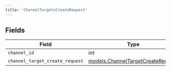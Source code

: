 ```yaml
---
title: 'ChannelTargetsCreateRequest'
---
```



## Fields

| Field                                                                        | Type                                                                         | Required                                                                     | Description                                                                  |
| ---------------------------------------------------------------------------- | ---------------------------------------------------------------------------- | ---------------------------------------------------------------------------- | ---------------------------------------------------------------------------- |
| `channel_id`                                                                 | *int*                                                                        | TRUE                                                           | N/A                                                                          |
| `channel_target_create_request`                                              | [models.ChannelTargetCreateRequest](/python-sdk-docs/models/components/channeltargetcreaterequest) | TRUE                                                           | N/A                                                                          |
